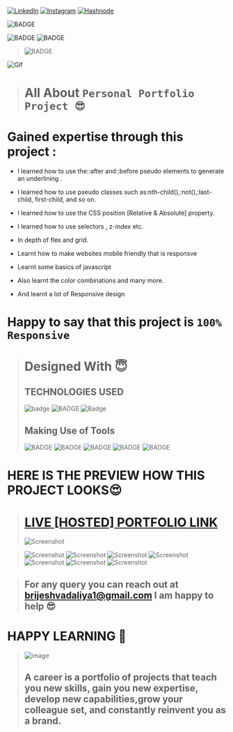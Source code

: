 
<!-- Social Links -->

[![LinkedIn][linkedin-shield]][linkedin-url]
[![Instagram][instagram-shield]][instagram-url]
[![Hashnode][hashnode-shield]][hashnode-url]

![BADGE](https://img.shields.io/badge/PERSONAL-PORTFOLIO-lightgrey)

![BADGE](https://img.shields.io/badge/HTML-CSS-lightgrey)
![BADGE](https://img.shields.io/badge/JS-JAVASCRIPT-lightgrey)

>![BADGE](https://img.shields.io/badge/MADE%20WITH%20FUN%20BY-BRIJESH%20VADALIA-blue)


![Gif](https://cdn.dribbble.com/users/5720644/screenshots/13912339/media/cfc570f6891e4aef4ae3c5282a767847.gif)

> # All About `Personal Portfolio Project 😎` 

# **Gained expertise through this project :**

- I learned how to use the::after and::before pseudo elements to generate an underlining .

- I learned how to use pseudo classes such as:nth-child(),:not(),:last-child, first-child, and so on.

- I learned how to use the CSS position [Relative & Absolute] property.

- I learned how to use selectors , z-index etc. 

- In depth of flex and grid.

- Learnt how to make websites mobile friendly that is responsve

- Learnt some basics of javascript

- Also learnt the color combinations and many more.

- And learnt a lot of Responsive design

# __Happy to say that this project is `100% Responsive`__

># Designed With 😇
>## TECHNOLOGIES USED 
>![badge](https://img.shields.io/badge/HTML5-HTML5-orange)
>![BADGE](https://img.shields.io/badge/CSS3-CSS3-blue)
>![Badge](https://img.shields.io/badge/JS-Javascript-yellow)
>## Making Use of Tools
>![BADGE](https://img.shields.io/badge/GOOGLE-CHROME-blue)
>![BADGE](https://img.shields.io/badge/GIT-HUB-lightgrey)
>![BADGE](https://img.shields.io/badge/VS-CODE-blue)
>![BADGE](https://img.shields.io/badge/GIT-GIT-orange)
>![BADGE](https://img.shields.io/badge/NETLIFY-NETLIFY-blue)




# HERE IS THE PREVIEW HOW THIS PROJECT LOOKS😍
># [LIVE [HOSTED] PORTFOLIO LINK](https://brijesh8128-portfolio.netlify.app/ "Project-Portfolio-Netlify")
>![Screenshot](./screenshot/screenshot-1.png)
<!-- >![Screenshot](./screenshot/screenshot-2.png) -->
<!-- >![Screenshot](./screenshot/screenshot-3.png) -->
>![Screenshot](./screenshot/screenshot-4.png)
>![Screenshot](./screenshot/screenshot-5.png)
>![Screenshot](./screenshot/screenshot-6.png)
>![Screenshot](./screenshot/screenshot-7.png)
>![Screenshot](./screenshot/screenshot-8.png)
>![Screenshot](./screenshot/screenshot-9.png)
>![Screenshot](./screenshot/screenshot-10.png)

>## For any query you can reach out at brijeshvadaliya1@gmail.com I am happy to help 😎

# HAPPY LEARNING 🤩
>![image](https://raw.githubusercontent.com/ikeyurp/ikeyurp/master/src/Comp-Man.gif)
>## A career is a portfolio of projects that teach you new skills, gain you new expertise, develop new capabilities,grow your colleague set, and constantly reinvent you as a brand.












<!-- Linkedin -->

[linkedin-shield]: https://img.shields.io/badge/-LinkedIn-black.svg?style=for-the-badge&logo=linkedin&colorB=0B5FBB
[linkedin-url]: https://www.linkedin.com/in/brijesh-vadaliya-16b3a2202/

<!-- Instagram -->

[instagram-shield]: https://img.shields.io/badge/Instagram-%23E4405F.svg?style=for-the-badge&logo=Instagram&logoColor=white
[instagram-url]: https://www.instagram.com/brijesh_vadaliya_8128/


<!-- Hashnode -->

[hashnode-shield]: https://img.shields.io/badge/Hashnode-2962FF?style=for-the-badge&logo=hashnode&logoColor=white
[hashnode-url]: https://brijeshvadaliya8128.hashnode.dev/




